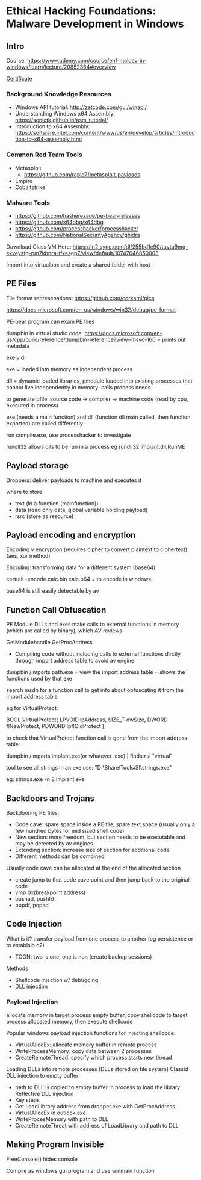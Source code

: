 # Ethical Hacking Foundations: Malware Development in Windows

## Intro

Course: <https://www.udemy.com/course/ehf-maldev-in-windows/learn/lecture/20852364#overview>

[Certificate](/assets/malware-development-in-windows-cert.pdf)

### Background Knowledge Resources
- Windows API tutorial: <http://zetcode.com/gui/winapi/>
- Understanding Windows x64 Assembly: <https://sonictk.github.io/asm_tutorial/>
- Introduction to x64 Assembly:
<https://software.intel.com/content/www/us/en/develop/articles/introduction-to-x64-assembly.html>

### Common Red Team Tools
- Metasploit
  - <https://github.com/rapid7/metasploit-payloads>
- Empire
- Cobaltstrike

### Malware Tools
- https://github.com/hasherezade/pe-bear-releases
- https://github.com/x64dbg/x64dbg 
- https://github.com/processhacker/processhacker 
- https://github.com/NationalSecurityAgency/ghidra 

Download Class VM Here: <https://ln2.sync.com/dl/255bd1c90/tuvtu9mq-exveysfg-pm7kbpra-tfxesgp7/view/default/10747646850008>

Import into virtualbox and create a shared folder with host

## PE Files

File format represenations: https://github.com/corkami/pics

https://docs.microsoft.com/en-us/windows/win32/debug/pe-format 

PE-bear program can exam PE files

dumpbin in virtual studio code: https://docs.microsoft.com/en-us/cpp/build/reference/dumpbin-reference?view=msvc-160 = prints out metadata

exe v dll

exe = loaded into memory as independent process

dll = dynamic loaded libraries, pmodule loaded into existing processes that cannot live independently in memory: calls process needs

to generate pfile: source code -> compiler -> machine code (read by cpu, executed in process)

exe (needs a main function) and dll (function dll main called, then function exported) are called differently

run compile.exe, use processhacker to investigate

rundll32 allows dlls to be run in a process
eg rundll32 implant.dll,RunME

## Payload storage

Droppers: deliver payloads to machine and executes it

where to store
 * text (in a function (mainfunction))
 * data (read only data, global variable holding payload)
 * rsrc (store as resource)

## Payload encoding and encryption

Encoding v encryption (requires cipher to convert plaintext to ciphertext) (aes, xor method)

Encoding: transforming data for a different system (base64)

certutil -encode calc.bin calc.b64 = to encode in windows

base64 is still easily detectable by av

## Function Call Obfuscation

PE Module DLLs and exes make calls to external functions in memory (which are called by binary), which AV reviews

GetModulehandle
GetProcAddress
- Compiling code without including calls to external functions dirctly through import address table to avoid av engine

dumpbin /imports path.exe = view the import address table = shows the functions used by that exe

search msdn for a function call to get info about obfuscating it from the import address table

eg for VirtualProtect: 

BOOL VirtualProtect(
  LPVOID lpAddress,
  SIZE_T dwSize,
  DWORD  flNewProtect,
  PDWORD lpflOldProtect
);

to check that VirtualProtect function call is gone from the import address table:

dumpbin /imports implant.exe(or whatever .exe) | findstr /i "virtual"

tool to see all strings in an exe use: "D:\Share\Tools\SI\strings.exe"

eg: strings.exe -n 8 implant.exe

## Backdoors and Trojans

Backdooring PE files:
- Code cave: spare space inside a PE file, spare text space (usually only a few hundred bytes for mid sized shell code)
- New section: more freedom, but section needs to be executable and may be detected by av engines
- Extending section: increase size of section for additional code
- Different methods can be combined

Usually code cave can be allocated at the end of the allocated section
* create jump to that code cave point and then jump back to the original code
* vmp 0x(breakpoint address)
* pushad, pushfd
* popdf, popad

## Code Injection

What is it? transfer payload from one process to another (eg persistence or to establsih c2)
* TOON: two is one, one is non (create backup sessions)

Methods
* Shellcode injection w/ debugging
* DLL injection

### Payload Injection

allocate memory in target process empty buffer, copy shellcode to target process allocated memory, then execute shellcode

Popular windows payload injection functions for injecting shellcode:
* VirtualAllocEx: allocate memory buffer in remote process
* WriteProcessMemory: copy data between 2 processes
* CreateRemoteThread: specify which process starts new thread

Loading DLLs into remote processes (DLLs stored on file system)
Classid DLL injection to empty buffer
* path to DLL is copied to empty buffer in process to load the library
Reflective DLL injection
* Key steps
 * Get LoadLibrary address from dropper.exe with GetProcAddress
 * VirtualAllocEx in outlook.exe
 * WriteProcesMemory with path to DLL
 * CreateRemoteThreat with address of LoadLibrary and path to DLL

## Making Program Invisible

FreeConsole() hides console

Compile as windows gui program and use winmain function








